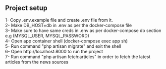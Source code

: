 ## Project setup

1- Copy .env.example file and create .env file from it. <br/>
2- Make DB_HOST=db in .env as per the docker-compose file <br />
3- Make sure to have same creds in .env as per docker-compose db section e.g (MYSQL_USER, MYSQL_PASSWORD) <br />
4- Open app container shell (docker-compose exec app sh) <br/>
5- Run command "php artisan migrate" and exit the shell <br/>
6- Open http://localhost:8000 to run the project <br/>
7- Run command "php artisan fetch:articles" in order to fetch the latest articles from the news sources

